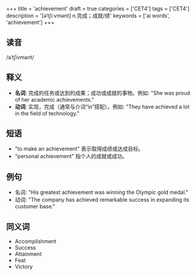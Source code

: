 +++
title = 'achievement'
draft = true
categories = ['CET4']
tags = ['CET4']
description = '[əˈt∫iːvmənt] n.完成；成就/绩'
keywords = ['ai words', 'achievement']
+++

## 读音
/əˈtʃivmənt/

## 释义
- **名词**: 完成的任务或达到的成果；成功或成就的事物。例如: "She was proud of her academic achievements."
- **动词**: 实现，完成（通常与介词“in”搭配）。例如: "They have achieved a lot in the field of technology."

## 短语
- "to make an achievement" 表示取得成绩或达成目标。
- "personal achievement" 指个人的成就或成功。

## 例句
- 名词: "His greatest achievement was winning the Olympic gold medal."
- 动词: "The company has achieved remarkable success in expanding its customer base."

## 同义词
- Accomplishment
- Success
- Attainment
- Feat
- Victory
